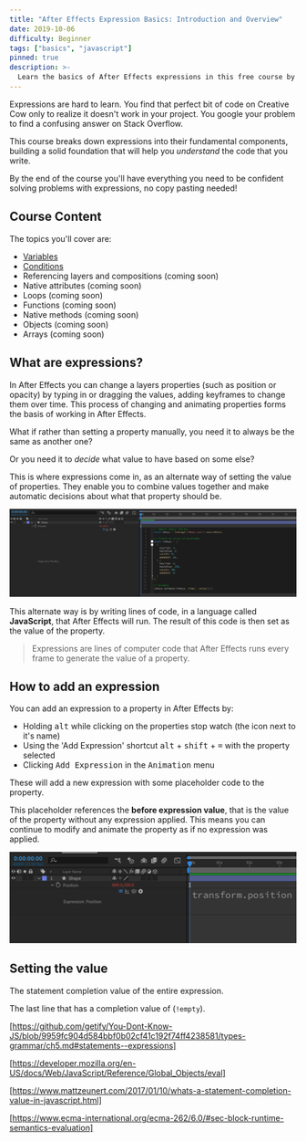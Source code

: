 ```yaml
---
title: "After Effects Expression Basics: Introduction and Overview"
date: 2019-10-06
difficulty: Beginner
tags: ["basics", "javascript"]
pinned: true
description: >-
  Learn the basics of After Effects expressions in this free course by Motion Developer. You'll learn everything from the basics of variables and conditions to more advanced topics like functions and objects.
---
```


Expressions are hard to learn. You find that perfect bit of code on Creative Cow only to realize it doesn't work in your project. You google your problem to find a confusing answer on Stack Overflow.

This course breaks down expressions into their fundamental components, building a solid foundation that will help you *understand* the code that you write.

By the end of the course you'll have everything you need to be confident solving problems with expressions, no copy pasting needed!

## Course Content

The topics you'll cover are:

- [Variables](../basics-variables)
- [Conditions](../basics-conditions)
- Referencing layers and compositions (coming soon)
- Native attributes (coming soon)
- Loops (coming soon)
- Functions (coming soon)
- Native methods (coming soon)
- Objects (coming soon)
- Arrays (coming soon)

## What are expressions?

In After Effects you can change a layers properties (such as position or opacity) by typing in or dragging the values, adding keyframes to change them over time. This process of changing and animating properties forms the basis of working in After Effects.

What if rather than setting a property manually, you need it to always be the same as another one?

Or you need it to *decide* what value to have based on some else?

This is where expressions come in, as an alternate way of setting the value of properties. They enable you to combine values together and make automatic decisions about what that property should be.

![Example Expression](example-expression.png)

This alternate way is by writing lines of code, in a language called **JavaScript**, that After Effects will run. The result of this code is then set as the value of the property.

> Expressions are lines of computer code that After Effects runs every frame to generate the value of a property.

## How to add an expression

You can add an expression to a property in After Effects by:

- Holding <kbd>alt</kbd> while clicking on the properties stop watch (the icon next to it's name)
- Using the 'Add Expression' shortcut <kbd>alt</kbd> + <kbd>shift</kbd> + <kbd>=</kbd> with the property selected
- Clicking <kbd>Add Expression</kbd> in the <kbd>Animation</kbd> menu

These will add a new expression with some placeholder code to the property.

This placeholder references the **before expression value**, that is the value of the property without any expression applied. This means you can continue to modify and animate the property as if no expression was applied.

![Changing a value with the default expression applied](default-expression.png)

## Setting the value

The statement completion value of the entire expression.

The last line that has a completion value of (`!empty`).

[https://github.com/getify/You-Dont-Know-JS/blob/9959fc904d584bbf0b02cf41c192f74ff4238581/types-grammar/ch5.md#statements--expressions]

[https://developer.mozilla.org/en-US/docs/Web/JavaScript/Reference/Global_Objects/eval]

[https://www.mattzeunert.com/2017/01/10/whats-a-statement-completion-value-in-javascript.html]

[https://www.ecma-international.org/ecma-262/6.0/#sec-block-runtime-semantics-evaluation]